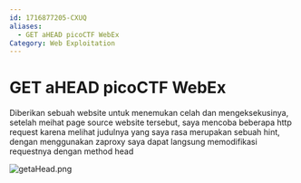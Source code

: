 ```yaml
---
id: 1716877205-CXUQ
aliases:
  - GET aHEAD picoCTF WebEx
Category: Web Exploitation
---
```

# GET aHEAD picoCTF WebEx
Diberikan sebuah website untuk menemukan celah dan mengeksekusinya, setelah meihat page source website tersebut, saya mencoba beberapa http request karena melihat judulnya yang saya rasa merupakan sebuah hint, dengan menggunakan zaproxy saya dapat langsung memodifikasi requestnya dengan method head 

![getaHead.png](getaHead.png)
